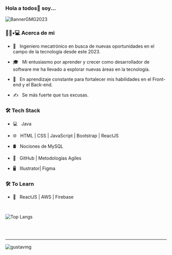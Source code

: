 ### Hola a todos👋 soy...
![BannerGMG2023](https://github.com/GustavMG/GustavMG/assets/94927159/6248400a-91d7-459b-988b-7681e64863a6)
<!--
<img src="https://raw.githubusercontent.com/iCharlesZ/FigureBed/master/img/octocat.gif" width="230">

**GustavMG/GustavMG** is a ✨ _special_ ✨ repository because its `README.md` (this file) appears on your GitHub profile.
-->
<h3> 👨🏻•💻 Acerca de mi </h3>



- 🤔 &nbsp; Ingeniero mecatrónico en busca de nuevas oportunidades en el campo de la tecnología desde este 2023.

- 🎓 &nbsp; Mi entusiasmo por aprender y crecer como desarrollador de software me ha llevado a explorar nuevas áreas en la tecnología.

- 🌱 &nbsp; En aprendizaje constante para fortalecer mis habilidades en el Front-end y el Back-end.

- ✍️ &nbsp; Se más fuerte que tus excusas.



<h3>🛠 Tech Stack</h3>



- 💻 &nbsp; Java

- 🌐 &nbsp; HTML | CSS | JavaScript | Bootstrap | ReactJS



- 🛢 &nbsp; Nociones de MySQL

- 🔧 &nbsp; GitHub | Metodologías Agiles

- 🖥 &nbsp; Illustrator| Figma




<h3>🛠 To Learn</h3>

- 🔧 &nbsp; ReactJS |  AWS | Firebase

<!--<hr>
<br/><br/>

[![Shivam's GitHub Stats](https://github-readme-stats.vercel.app/api?username=GustavMG&show_icons=true&theme=dark)](https://github.com/shivam0110) -->

<br/>

<!--<img src="https://github.com/nirala69/nirala69/blob/master/70804f7e25b11f29db904f2fa7b4cd9d.gif" width="350" align='right'> -->

![Top Langs](https://github-readme-stats.vercel.app/api/top-langs/?username=GustavMG&show_icons=true&theme=dark)

<br><br>
<hr>


<p align="left"> <img src="https://komarev.com/ghpvc/?username=GustavMG&label=Profile%20views&color=0e75b6&style=flat" alt="gustavmg" /> </p>

<br/>
